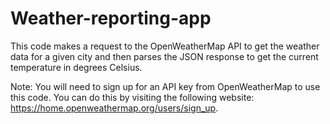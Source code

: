# Weather-reporting-app

This code makes a request to the OpenWeatherMap API to get the weather data for a given city and then parses the JSON response to get the current temperature in degrees Celsius.

Note: You will need to sign up for an API key from OpenWeatherMap to use this code. You can do this by visiting the following website: https://home.openweathermap.org/users/sign_up.
